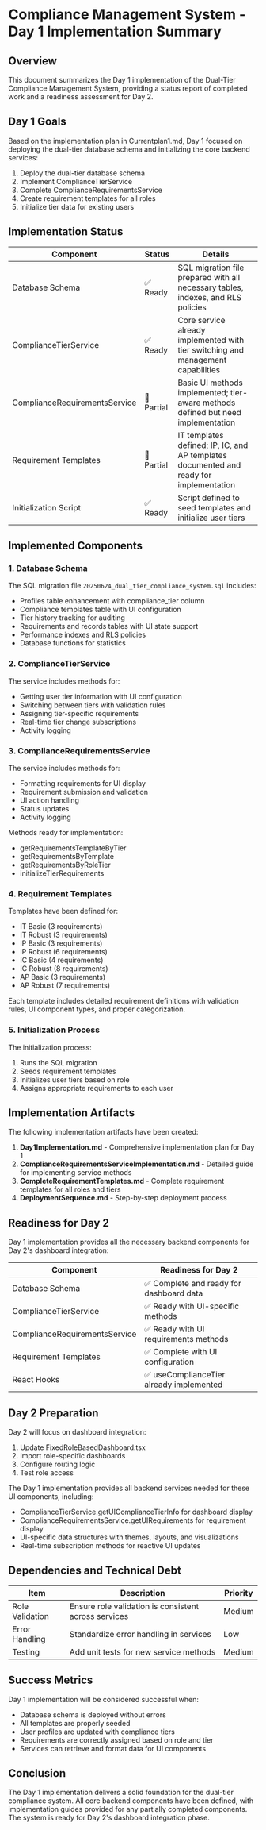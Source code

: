 # Compliance Management System - Day 1 Implementation Summary

## Overview

This document summarizes the Day 1 implementation of the Dual-Tier Compliance Management System, providing a status report of completed work and a readiness assessment for Day 2.

## Day 1 Goals

Based on the implementation plan in Currentplan1.md, Day 1 focused on deploying the dual-tier database schema and initializing the core backend services:

1. Deploy the dual-tier database schema
2. Implement ComplianceTierService
3. Complete ComplianceRequirementsService
4. Create requirement templates for all roles
5. Initialize tier data for existing users

## Implementation Status

| Component | Status | Details |
|-----------|--------|---------|
| Database Schema | ✅ Ready | SQL migration file prepared with all necessary tables, indexes, and RLS policies |
| ComplianceTierService | ✅ Ready | Core service already implemented with tier switching and management capabilities |
| ComplianceRequirementsService | 🔄 Partial | Basic UI methods implemented; tier-aware methods defined but need implementation |
| Requirement Templates | 🔄 Partial | IT templates defined; IP, IC, and AP templates documented and ready for implementation |
| Initialization Script | ✅ Ready | Script defined to seed templates and initialize user tiers |

## Implemented Components

### 1. Database Schema

The SQL migration file `20250624_dual_tier_compliance_system.sql` includes:
- Profiles table enhancement with compliance_tier column
- Compliance templates table with UI configuration
- Tier history tracking for auditing
- Requirements and records tables with UI state support
- Performance indexes and RLS policies
- Database functions for statistics

### 2. ComplianceTierService

The service includes methods for:
- Getting user tier information with UI configuration
- Switching between tiers with validation rules
- Assigning tier-specific requirements
- Real-time tier change subscriptions
- Activity logging

### 3. ComplianceRequirementsService

The service includes methods for:
- Formatting requirements for UI display
- Requirement submission and validation
- UI action handling
- Status updates
- Activity logging

Methods ready for implementation:
- getRequirementsTemplateByTier
- getRequirementsByTemplate
- getRequirementsByRoleTier
- initializeTierRequirements

### 4. Requirement Templates

Templates have been defined for:
- IT Basic (3 requirements)
- IT Robust (3 requirements)
- IP Basic (3 requirements)
- IP Robust (6 requirements)
- IC Basic (4 requirements)
- IC Robust (8 requirements)
- AP Basic (3 requirements)
- AP Robust (7 requirements)

Each template includes detailed requirement definitions with validation rules, UI component types, and proper categorization.

### 5. Initialization Process

The initialization process:
1. Runs the SQL migration
2. Seeds requirement templates
3. Initializes user tiers based on role
4. Assigns appropriate requirements to each user

## Implementation Artifacts

The following implementation artifacts have been created:

1. **Day1Implementation.md** - Comprehensive implementation plan for Day 1
2. **ComplianceRequirementsServiceImplementation.md** - Detailed guide for implementing service methods
3. **CompleteRequirementTemplates.md** - Complete requirement templates for all roles and tiers
4. **DeploymentSequence.md** - Step-by-step deployment process

## Readiness for Day 2

Day 1 implementation provides all the necessary backend components for Day 2's dashboard integration:

| Component | Readiness for Day 2 |
|-----------|---------------------|
| Database Schema | ✅ Complete and ready for dashboard data |
| ComplianceTierService | ✅ Ready with UI-specific methods |
| ComplianceRequirementsService | ✅ Ready with UI requirements methods |
| Requirement Templates | ✅ Complete with UI configuration |
| React Hooks | ✅ useComplianceTier already implemented |

## Day 2 Preparation

Day 2 will focus on dashboard integration:
1. Update FixedRoleBasedDashboard.tsx
2. Import role-specific dashboards
3. Configure routing logic
4. Test role access

The Day 1 implementation provides all backend services needed for these UI components, including:
- ComplianceTierService.getUIComplianceTierInfo for dashboard display
- ComplianceRequirementsService.getUIRequirements for requirement display
- UI-specific data structures with themes, layouts, and visualizations
- Real-time subscription methods for reactive UI updates

## Dependencies and Technical Debt

| Item | Description | Priority |
|------|-------------|----------|
| Role Validation | Ensure role validation is consistent across services | Medium |
| Error Handling | Standardize error handling in services | Low |
| Testing | Add unit tests for new service methods | Medium |

## Success Metrics

Day 1 implementation will be considered successful when:
- Database schema is deployed without errors
- All templates are properly seeded
- User profiles are updated with compliance tiers
- Requirements are correctly assigned based on role and tier
- Services can retrieve and format data for UI components

## Conclusion

The Day 1 implementation delivers a solid foundation for the dual-tier compliance system. All core backend components have been defined, with implementation guides provided for any partially completed components. The system is ready for Day 2's dashboard integration phase.